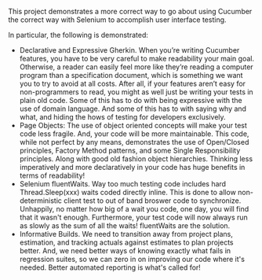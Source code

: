 This project demonstrates a more correct way to go about using
Cucumber the correct way with Selenium to accomplish user interface
testing.

In particular, the following is demonstrated:

- Declarative and Expressive Gherkin.  When you’re writing Cucumber features, 
you have to be very careful to make readability your main goal. Otherwise, a 
reader can easily feel more like they’re reading a computer program than a 
specification document, which is something we want you to try to avoid at all 
costs. After all, if your features aren’t easy for non-programmers to read, you 
might as well just be writing your tests in plain old code. Some of this has to
do with being expressive with the use of domain language.  And some of this has to
with saying why and what, and hiding the hows of testing for developers exclusively.
- Page Objects: The use of object oriented concepts will make your test code less 
fragile.  And, your code will be more maintainable.  This code, while not perfect by
any means, demonstrates the use of Open/Closed principles, Factory Method patterns, 
and some Single Responsibility principles.  Along with good old fashion object 
hierarchies.  Thinking less imperatively and more declaratively in your code has huge
benefits in terms of readability!
- Selenium fluentWaits.  Way too much testing code includes hard Thread.Sleep(xxx) 
waits coded directly inline.  This is done to allow non-deterministic client test to 
out of band broswer code to synchronize.  Unhappily, no matter how big of a wait you 
code, one day, you will find that it wasn't enough.  Furthermore, your test code will 
now always run as slowly as the sum of all the waits!  fluentWaits are the solution.  
- Informative Builds.  We need to transition away from project plans, estimation, and 
tracking actuals against estimates to plan projects better.  And, we need better ways 
of knowing exactly what fails in regression suites, so we can zero in on improving our 
code where it's needed.  Better automated reporting is what's called for!